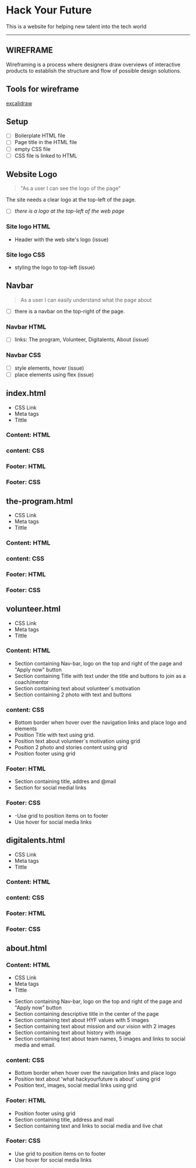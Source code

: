 # Hack Your Future

This is a website for helping new talent into the tech world

---

## WIREFRAME

Wireframing is a process where designers draw overviews of interactive products
to establish the structure and flow of possible design solutions.

<!-- [WireFrame]() link -->

## Tools for wireframe

[excalidraw](https://excalidraw.com/)

## Setup

- [ ] Boilerplate HTML file
- [ ] Page title in the HTML file
- [ ] empty CSS file
- [ ] CSS file is linked to HTML

<!-- copy this section once for each must-have user story -->

## Website Logo

<!-- user story -->

> "As a user I can see the logo of the page"

<!-- detailed description -->

The site needs a clear logo at the top-left of the page.

<!-- acceptance criteria -->

- [ ] _there is a logo at the top-left of the web page_

<!-- code you think you will need -->

### Site logo HTML

- Header with the web site's logo (issue)

### Site logo CSS

- styling the logo to top-left (issue)

## Navbar

> As a user I can easily understand what the page about

- [ ] there is a navbar on the top-right of the page.

### Navbar HTML

- [ ] links: The program, Volunteer, Digitalents, About (issue)

### Navbar CSS

- [ ] style elements, hover (issue)
- [ ] place elements using flex (issue)

## index.html <!-- Thomas-->

<!-- **Head start** -->

- CSS Link
- Meta tags
- Tittle

<!-- **Head End** -->

### Content: HTML

### content: CSS

### Footer: HTML

### Footer: CSS

## the-program.html <!-- Anas -->

<!-- **Head start** -->

- CSS Link
- Meta tags
- Tittle

### Content: HTML

### content: CSS

### Footer: HTML

### Footer: CSS

## volunteer.html <!-- Valeriya -->

<!-- **Head start** -->

- CSS Link
- Meta tags
- Tittle

### Content: HTML

- Section containing Nav-bar, logo on the top and right of the page and "Apply
  now" button
- Section containing Title with text under the title and buttons to join as a
  coach/mentor
- Section containing text about volunteer`s motivation
- Section containing 2 photo with text and buttons

### content: CSS

- Bottom border when hover over the navigation links and place logo and elements
- Position Title with text using grid.
- Position text about volunteer`s motivation using grid
- Position 2 photo and stories content using grid
- Position footer using grid

### Footer: HTML

- Section containing title, addres and @mail
- Section for social medial links

### Footer: CSS

- -Use grid to position items on to footer
- Use hover for social media links

## digitalents.html <!-- Elnura -->

<!-- **Head start** -->

- CSS Link
- Meta tags
- Tittle

### Content: HTML

### content: CSS

### Footer: HTML

### Footer: CSS

## about.html

<!-- **Head start** -->

### Content: HTML

- CSS Link
- Meta tags
- Tittle
<!-- body starts here -->
- Section containing Nav-bar, logo on the top and right of the page and "Apply
  now" button
- Section containing descriptive title in the center of the page
- Section containing text about HYF values with 5 images
- Section containing text about mission and our vision with 2 images
- Section containing text about history with image
- Section containing text about team names, 5 images and links to social media
  and email.

### content: CSS

- Bottom border when hover over the navigation links and place logo
- Position text about 'what hackyourfuture is about' using grid
- Position text, images, social medial links using grid
<!-- body ends here -->

<!-- footer starts here -->

### Footer: HTML

- Position footer using grid
- Section containing title, address and mail
- Section containing text and links to social media and live chat

### Footer: CSS

- Use grid to position items on to footer
- Use hover for social media links

<!-- footer ends here -->
